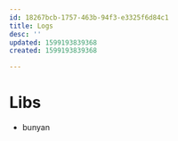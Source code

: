 ```yaml
---
id: 18267bcb-1757-463b-94f3-e3325f6d84c1
title: Logs
desc: ''
updated: 1599193839368
created: 1599193839368

---
```


# Libs
- bunyan
